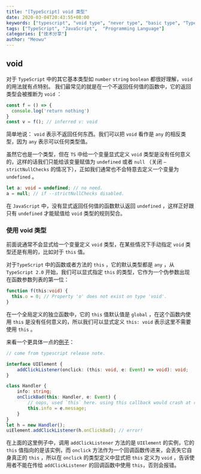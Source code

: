 ```yaml
---
title: "[TypeScript] void 类型"
date: 2020-03-04T20:43:55+08:00
keywords: ["typescript", "void type", "never type", "basic type", "TypeScript 空白类型", "typescript for beginners", "learn typescript", "static type check", "dive into typescript"]
tags: ["TypeScript", "JavaScript",  "Programming Language"]
categories: ["技术分享"]
author: "Meowu"
---
```


## void
对于 `TypeScript` 中的其它基本类型如 `number` `string` `boolean` 都很好理解，`void` 的用法就有点特别。
我们最常见的就是在一个不返回任何值的函数中，它的返回类型会被推断为 `void` ：

```typescript
const f = () => {
  console.log('return nothing')
}
const v = f(); // inferred v: void
```

简单地说： `void` 表示不返回任何东西。我们可以把 `void` 看作是 `any` 的相反类型，因为 `any` 表示可以任何类型值。

虽然它也是一个类型，但在 `TS` 中给一个变量显式定义 `void` 类型是没有任何意义的，这样的话我们只能给该变量赋值为 `undefined` 或者 `null` （关闭 `—strictNullChecks` 的情况下），正如我们通常也不会特意去定义一个变量为 `undefined` 。

```typescript
let a: void = undefined; // no need.
a = null; // if --strictNullChecks disabled.
```

在 `JavaScript` 中，没有显式返回任何值的函数默认返回 `undefined` ，这样正好跟只有 `undefined` 才能赋值给 `void` 类型的规则契合。

### 使用 void 类型

前面说通常不会显式给一个变量定义 `void` 类型，在某些情况下手动指定 `void` 类型还是有用的，比如对于 `this` 值。

对于`TypeScript` 中的函数或者方法的 `this` ，它的默认类型都是 `any` ，从 `TypeScript 2.0` 开始，我们可以显式指定 `this` 的类型，它作为一个伪参数出现在函数参数列表的第一位：

```typescript
function f(this:void) {
  this.o = 0; // Property 'o' does not exist on type 'void'.
}
```

在一个全局定义的独立函数中，它的 `this` 值默认值是 `global` ，在这个函数内使用 `this` 是没有任何意义的，所以我们可以显式定义 `this: void` 表示这里不需要使用 `this` 。

来看一个更具体一点的[例子](https://www.typescriptlang.org/docs/handbook/functions.html#this)：

```typescript
// come from typescript release note.

interface UIElement {
    addClickListener(onclick: (this: void, e: Event) => void): void;
}

class Handler {
    info: string;
    onClickBad(this: Handler, e: Event) {
        // oops, used `this` here. using this callback would crash at runtime
        this.info = e.message;
    }
}
let h = new Handler();
uiElement.addClickListener(h.onClickBad); // error!
```

在上面的这里例子中，调用 `addClickListener` 方法的是 `UIElement` 的实例，它的 `this` 值指向的是该实例，而 `onclick` 方法作为一个回调函数传进来，会丢失它自身真正的 `this` ，所以在 `onclick` 的类型定义中显式把 `this` 定义为 `void` ，告诉使用者不能在传给 `addClickListener` 的回调函数中使用 `this`，否则会报错。 
